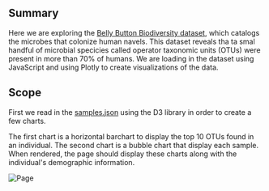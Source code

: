 ## Summary

Here we are exploring the [Belly Button Biodiversity dataset](http://robdunnlab.com/projects/belly-button-biodiversity/), which catalogs the microbes that colonize human navels. This dataset reveals tha ta smal handful of microbial specicies called operator taxonomic units (OTUs) were present in more than 70% of humans. We are loading in the dataset using JavaScript and using Plotly to create visualizations of the data.

## Scope

First we read in the [samples.json](data/samples.json) using the D3 library in order to create a few charts.

The first chart is a horizontal barchart to display the top 10 OTUs found in an individual. The second chart is a bubble chart that display each sample. When rendered, the page should display these charts along with the individual's demographic information.

![Page](page.png)
